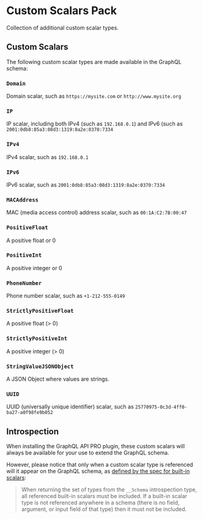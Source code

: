 # Custom Scalars Pack

Collection of additional custom scalar types.

## Custom Scalars

The following custom scalar types are made available in the GraphQL schema:

### `Domain`

Domain scalar, such as `https://mysite.com` or `http://www.mysite.org`

### `IP`

IP scalar, including both IPv4 (such as `192.168.0.1`) and IPv6 (such as `2001:0db8:85a3:08d3:1319:8a2e:0370:7334`

### `IPv4`

IPv4 scalar, such as `192.168.0.1`

### `IPv6`

IPv6 scalar, such as `2001:0db8:85a3:08d3:1319:8a2e:0370:7334`

### `MACAddress`

MAC (media access control) address scalar, such as `00:1A:C2:7B:00:47`

### `PositiveFloat`

A positive float or 0

### `PositiveInt`

A positive integer or 0

### `PhoneNumber`

Phone number scalar, such as `+1-212-555-0149`

### `StrictlyPositiveFloat`

A positive float (> 0)

### `StrictlyPositiveInt`

A positive integer (> 0)

### `StringValueJSONObject`

A JSON Object where values are strings.

### `UUID`

UUID (universally unique identifier) scalar, such as `25770975-0c3d-4ff0-ba27-a0f98fe9b052`

## Introspection

When installing the GraphQL API PRO plugin, these custom scalars will always be available for your use to extend the GraphQL schema.

However, please notice that only when a custom scalar type is referenced will it appear on the GraphQL schema, as [defined by the spec for built-in scalars](https://spec.graphql.org/October2021/#sec-Scalars.Built-in-Scalars):

> When returning the set of types from the `__Schema` introspection type, all referenced built-in scalars must be included. If a built-in scalar type is not referenced anywhere in a schema (there is no field, argument, or input field of that type) then it must not be included.
